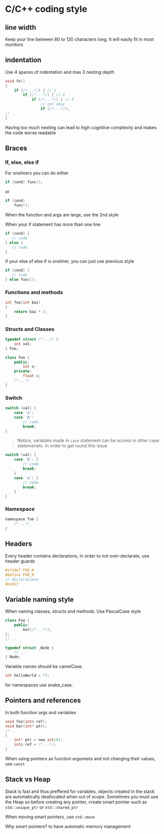 # C/C++ coding style

## line width
Keep your line between 80 to 120 characters long. It will easily fit in most monitors

## indentation
Use 4 spaces of indentation and max 3 nesting depth

```c
void fn()
{
    if (/*...*/) { // 1
        if (/*...*/) { // 2
            if (/*...*/) { // 3
                // not okay
                if (/*...*/);
// ...
}
```

Having too much nesting can lead to high cognitive complexity and makes the code worse readable

## Braces

### If, else, else if
For oneliners you can do either

```c
if (cond) func();
```

or

```c
if (cond)
    func();
```

When the function and args are large, use the 2nd style

When your if statement has more than one line

```c
if (cond) {
   // code
} else {
   // code
}
```

if your else of else if is oneliner, you can just use previous style<br>

```c
if (cond) {
   // code
} else func();
```

### Functions and methods 
```c
int foo(int baz)
{
    return baz * 2;
}
```

### Structs and Classes
```c
typedef struct /*...*/ {
    int val;
} Foo;
```
```cpp
class Foo {
    public:
        int v;
    private:
        float c;
    /*...*/
}
```

### Switch
```c
switch (val) {
    case 'a':
    case 'A':
        // code
        break;
}
```

> Notice, variables made in `case` statement can be access in other case statemenets. In order to get round this issue

```c
switch (val) {
    case 'A': {
        // code
        break;
    }
    case 'a': {
        // code
        break;
    }
}
```

### Namespace

```c
namespace foo {
    /*...*/
}
```

## Headers

Every header contains declarations, in order to not over-declarate, use header guards

```h
#ifndef FOO_H
#define FOO_H
// declarations
#endif
```

## Variable naming style

When naming classes, structs and methods. Use PascalCase style 

```cpp
class Foo {
    public:
        Get(/*...*/);
};
// ...

typedef struct _Node {
    // ...
} Node;
```

Variable names should be camelCase.

```c
int helloWorld = 77;
```

for namespaces use snake_case.

## Pointers and references

In both function args and variables

```c
void foo(int& ref);
void bar(int* ptr);
// ...
{
    int* ptr = new int(0);
    int& ref = /*...*/;
}
```

When using pointers as function argumens and not changing their values, use `const`

## Stack vs Heap

Stack is fast and thus preffered for variables, objects created in the stack are automatically deallocated when out of scope.
Sometimes you must use the Heap so before creating any pointer, create smart pointer such as `std::unique_ptr` or `std::shared_ptr`

When moving smart pointers, use `std::move`

Why smart pointers? to have automatic memory management
